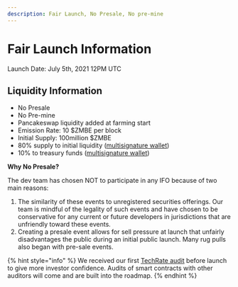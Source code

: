 ```yaml
---
description: Fair Launch, No Presale, No pre-mine
---
```


# Fair Launch Information

Launch Date: July 5th, 2021 12PM UTC

## Liquidity Information

* No Presale 
* No Pre-mine
* Pancakeswap liquidity added at farming start
* Emission Rate: 10 $ZMBE per block
* Initial Supply: 100million $ZMBE
* 80% supply to initial liquidity ([multisignature wallet](../../tokenomics/initial-token-supply.md#developer-vested-tokens)) 
* 10% to treasury funds ([multisignature wallet](../../security-and-team-information/basic-team-security-information/)) 

**Why No Presale?**

The dev team has chosen NOT to participate in any IFO because of two main reasons: 

1. The similarity of these events to unregistered securities offerings. Our team is mindful of the legality of such events and have chosen to be conservative for any current or future developers in jurisdictions that are unfriendly toward these events. 
2. Creating a presale event allows for sell pressure at launch that unfairly disadvantages the public during an initial public launch. Many rug pulls also began with pre-sale events.

{% hint style="info" %}
We received our first [TechRate audit](../../security-and-team-information/basic-team-security-information/audits.md) before launch to give more investor confidence. Audits of smart contracts with other auditors will come and are built into the roadmap.
{% endhint %}
